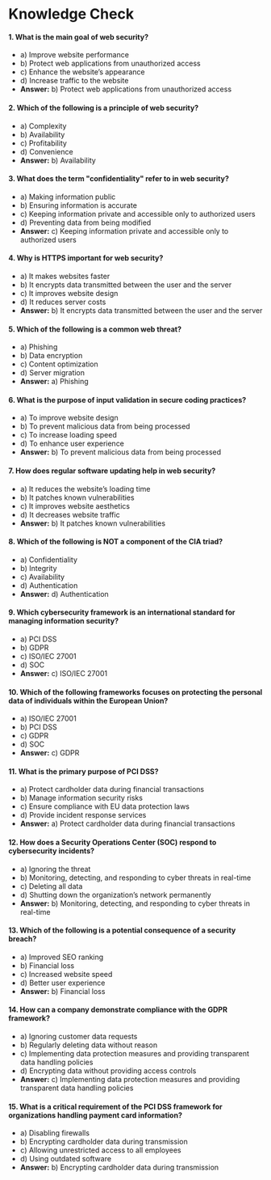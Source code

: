 # Knowledge Check
#### **1. What is the main goal of web security?**

-   a) Improve website performance
-   b) Protect web applications from unauthorized access
-   c) Enhance the website’s appearance
-   d) Increase traffic to the website
-   **Answer:** b) Protect web applications from unauthorized access

#### **2. Which of the following is a principle of web security?**

-   a) Complexity
-   b) Availability
-   c) Profitability
-   d) Convenience
-   **Answer:** b) Availability

#### **3. What does the term "confidentiality" refer to in web security?**

-   a) Making information public
-   b) Ensuring information is accurate
-   c) Keeping information private and accessible only to authorized users
-   d) Preventing data from being modified
-   **Answer:** c) Keeping information private and accessible only to authorized users

#### **4. Why is HTTPS important for web security?**

-   a) It makes websites faster
-   b) It encrypts data transmitted between the user and the server
-   c) It improves website design
-   d) It reduces server costs
-   **Answer:** b) It encrypts data transmitted between the user and the server

#### **5. Which of the following is a common web threat?**

-   a) Phishing
-   b) Data encryption
-   c) Content optimization
-   d) Server migration
-   **Answer:** a) Phishing

#### **6. What is the purpose of input validation in secure coding practices?**

-   a) To improve website design
-   b) To prevent malicious data from being processed
-   c) To increase loading speed
-   d) To enhance user experience
-   **Answer:** b) To prevent malicious data from being processed

#### **7. How does regular software updating help in web security?**

-   a) It reduces the website’s loading time
-   b) It patches known vulnerabilities
-   c) It improves website aesthetics
-   d) It decreases website traffic
-   **Answer:** b) It patches known vulnerabilities

#### **8. Which of the following is NOT a component of the CIA triad?**

-   a) Confidentiality
-   b) Integrity
-   c) Availability
-   d) Authentication
-   **Answer:** d) Authentication

#### **9. Which cybersecurity framework is an international standard for managing information security?**

-   a) PCI DSS
-   b) GDPR
-   c) ISO/IEC 27001
-   d) SOC
-   **Answer:** c) ISO/IEC 27001

#### **10. Which of the following frameworks focuses on protecting the personal data of individuals within the European Union?**

-   a) ISO/IEC 27001
-   b) PCI DSS
-   c) GDPR
-   d) SOC
-   **Answer:** c) GDPR

#### **11. What is the primary purpose of PCI DSS?**

-   a) Protect cardholder data during financial transactions
-   b) Manage information security risks
-   c) Ensure compliance with EU data protection laws
-   d) Provide incident response services
-   **Answer:** a) Protect cardholder data during financial transactions

#### **12. How does a Security Operations Center (SOC) respond to cybersecurity incidents?**

-   a) Ignoring the threat
-   b) Monitoring, detecting, and responding to cyber threats in real-time
-   c) Deleting all data
-   d) Shutting down the organization’s network permanently
-   **Answer:** b) Monitoring, detecting, and responding to cyber threats in real-time

#### **13. Which of the following is a potential consequence of a security breach?**

-   a) Improved SEO ranking
-   b) Financial loss
-   c) Increased website speed
-   d) Better user experience
-   **Answer:** b) Financial loss

#### **14. How can a company demonstrate compliance with the GDPR framework?**

-   a) Ignoring customer data requests
-   b) Regularly deleting data without reason
-   c) Implementing data protection measures and providing transparent data handling policies
-   d) Encrypting data without providing access controls
-   **Answer:** c) Implementing data protection measures and providing transparent data handling policies

#### **15. What is a critical requirement of the PCI DSS framework for organizations handling payment card information?**

-   a) Disabling firewalls
-   b) Encrypting cardholder data during transmission
-   c) Allowing unrestricted access to all employees
-   d) Using outdated software
-   **Answer:** b) Encrypting cardholder data during transmission
<!--stackedit_data:
eyJoaXN0b3J5IjpbLTc3MTc5NjQyOCwtMTkwMjQyODk5XX0=
-->